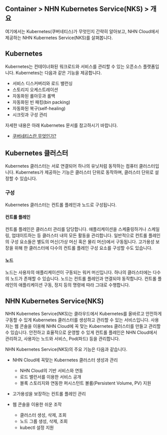 ## Container > NHN Kubernetes Service(NKS) > 개요
여기에서는 Kubernetes(쿠버네티스)가 무엇인지 간략히 알아보고, NHN Cloud에서 제공하는 NHN Kubernetes Service(NKS)를 살펴봅니다.

## Kubernetes
Kubernetes는 컨테이너화된 워크로드와 서비스를 관리할 수 있는 오픈소스 플랫폼입니다. Kubernetes는 다음과 같은 기능을 제공합니다.

* 서비스 디스커버리와 로드 밸런싱
* 스토리지 오케스트레이션
* 자동화된 롤아웃과 롤백
* 자동화된 빈 패킹(bin packing)
* 자동화된 복구(self-healing)
* 시크릿과 구성 관리

자세한 내용은 아래 Kubernetes 문서를 참고하시기 바랍니다.

* [쿠버네티스란 무엇인가?](https://kubernetes.io/ko/docs/concepts/overview/)

## Kubernetes 클러스터
Kubernetes 클러스터는 서로 연결되어 하나의 유닛처럼 동작하는 컴퓨터 클러스터입니다. Kubernetes가 제공하는 기능은 클러스터 단위로 동작하며, 클러스터 단위로 설정할 수 있습니다.

### 구성
Kubernetes 클러스터는 컨트롤 플레인과 노드로 구성됩니다.

#### 컨트롤 플레인
컨트롤 플레인은 클러스터 관리를 담당합니다. 애플리케이션을 스케줄링하거나 스케일링, 업데이트하는 등 클러스터 내의 모든 활동을 관리합니다. 일반적으로 컨트롤 플레인의 구성 요소들은 별도의 머신(가상 머신 혹은 물리 머신)에서 구동됩니다. 고가용성 보장을 위해 한 클러스터에 다수의 컨트롤 플레인 구성 요소를 구성할 수도 있습니다.

#### 노드
노드는 사용자의 애플리케이션이 구동되는 워커 머신입니다. 하나의 클러스터에는 다수의 노드가 존재할 수 있습니다. 노드는 컨트롤 플레인과 연결되야 동작합니다. 컨트롤 플레인의 애플리케이션 구동, 정지 등의 명령에 따라 그대로 수행합니다.


## NHN Kubernetes Service(NKS)
NHN Kubernetes Service(NKS)는 클라우드에서 Kubernetes를 올바르고 안전하게 구동할 수 있게 Kubernetes 클러스터를 생성하고 관리할 수 있는 서비스입니다. 사용자는 웹 콘솔을 이용해 NHN Cloud에 꼭 맞는 Kubernetes 클러스터를 만들고 관리할 수 있습니다. 안전하고 효율적으로 운영할 수 있게 컨트롤 플레인은 NHN Cloud에서 관리하고, 사용자는 노드와 서비스, Pod(파드) 등을 관리합니다.

NHN Kubernetes Service(NKS)의 주요 기능은 다음과 같습니다.

* NHN Cloud에 꼭맞는 Kubernetes 클러스터 생성과 관리
    * NHN Cloud의 기반 서비스와 연동
    * 로드 밸런서를 이용한 서비스 공개
    * 블록 스토리지와 연동한 퍼시스턴트 볼륨(Persistent Volume, PV) 지원

* 고가용성을 보장하는 컨트롤 플레인 관리

* 웹 콘솔을 이용한 쉬운 조작
    * 클러스터 생성, 삭제, 조회
    * 노드 그룹 생성, 삭제, 조회
    * kubectl 설정 지원

